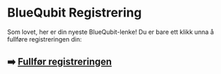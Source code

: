 # BlueQubit Registrering

Som lovet, her er din nyeste BlueQubit-lenke! Du er bare ett klikk unna å fullføre registreringen din:

## ➡️ [Fullfør registreringen](https://is.gd/SaZlt8)